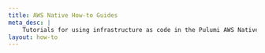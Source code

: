 ```yaml
---
title: AWS Native How-to Guides
meta_desc: |
    Tutorials for using infrastructure as code in the Pulumi AWS Native package
layout: how-to
---
```


